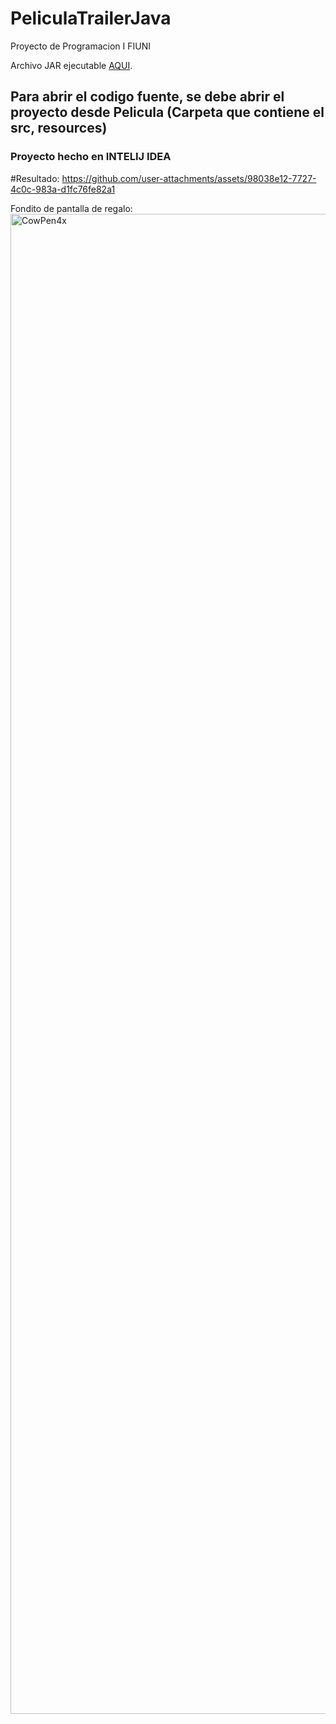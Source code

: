 # PeliculaTrailerJava
Proyecto de Programacion I FIUNI

Archivo JAR ejecutable <a href="https://github.com/istamw/PeliculaTrailerJava/releases/tag/trailer">AQUI</a>.

## Para abrir el codigo fuente, se debe abrir el proyecto desde Pelicula (Carpeta que contiene el src, resources)
### Proyecto hecho en INTELIJ IDEA

#Resultado:
https://github.com/user-attachments/assets/98038e12-7727-4c0c-983a-d1fc76fe82a1

Fondito de pantalla de regalo:
<img width="3200" height="2400" alt="CowPen4x" src="https://github.com/user-attachments/assets/bcae738f-b48c-426f-8b24-082710eafc3f" />
